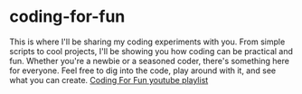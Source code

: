 # coding-for-fun
This is where I'll be sharing my coding experiments with you. From simple scripts to cool projects, I'll be showing you how coding can be practical and fun.  Whether you're a newbie or a seasoned coder, there's something here for everyone. Feel free to dig into the code, play around with it, and see what you can create.
[Coding For Fun youtube playlist](https://youtube.com/playlist?list=PLreBbdclGsAt_XOnqPClOk9VfQCUb1hAj&si=lw3DpGSBL9ThEB_M)